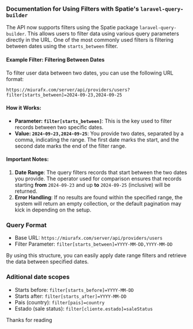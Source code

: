 ### Documentation for Using Filters with Spatie's `laravel-query-builder`

The API now supports filters using the Spatie package `laravel-query-builder`. This allows users to filter data using various query parameters directly in the URL. One of the most commonly used filters is filtering between dates using the `starts_between` filter.

#### Example Filter: Filtering Between Dates

To filter user data between two dates, you can use the following URL format:

```
https://miurafx.com/server/api/providers/users?filter[starts_between]=2024-09-23,2024-09-25
```

#### How it Works:

- **Parameter: `filter[starts_between]`**: This is the key used to filter records between two specific dates.
- **Value: `2024-09-23,2024-09-25`**: You provide two dates, separated by a comma, indicating the range. The first date marks the start, and the second date marks the end of the filter range.

#### Important Notes:

1. **Date Range**: The query filters records that start between the two dates you provide. The operator used for comparison ensures that records starting **from** `2024-09-23` and up **to** `2024-09-25` (inclusive) will be returned.
2. **Error Handling**: If no results are found within the specified range, the system will return an empty collection, or the default pagination may kick in depending on the setup.

### Query Format

- Base URL: `https://miurafx.com/server/api/providers/users`
- Filter Parameter: `filter[starts_between]=YYYY-MM-DD,YYYY-MM-DD`

By using this structure, you can easily apply date range filters and retrieve the data between specified dates.

### Aditional date scopes

- Starts before: `filter[starts_before]=YYYY-MM-DD`
- Starts after: `filter[starts_after]=YYYY-MM-DD`
- Pais (country): `filter[pais]=country`
- Estado (sale status): `filter[cliente.estado]=saleStatus`

Thanks for reading

